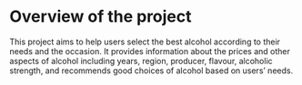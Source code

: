 # Overview of the project
This project aims to help users select the best alcohol according to their needs and the occasion. It provides information about the prices and other aspects of alcohol including years, region, producer, flavour, alcoholic strength, and recommends good choices of alcohol based on users’ needs.
